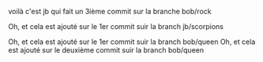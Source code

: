 voilà c'est jb qui fait un 3ième commit sur la branche bob/rock

Oh, et cela est ajouté sur le 1er commit suir la branch jb/scorpions

Oh, et cela est ajouté sur le 1er commit suir la branch bob/queen
Oh, et cela est ajouté sur le deuxième commit suir la branch bob/queen



